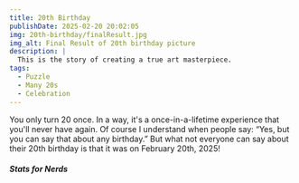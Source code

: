 ```yaml
---
title: 20th Birthday
publishDate: 2025-02-20 20:02:05
img: 20th-birthday/finalResult.jpg
img_alt: Final Result of 20th birthday picture
description: |
  This is the story of creating a true art masterpiece.
tags:
  - Puzzle
  - Many 20s
  - Celebration
---
```


You only turn 20 once. In a way, it's a once-in-a-lifetime experience that you'll never have again. Of course I understand when people say: “Yes, but you can say that about any birthday.” But what not everyone can say about their 20th birthday is that it was on February 20th, 2025! 

##### Stats for Nerds